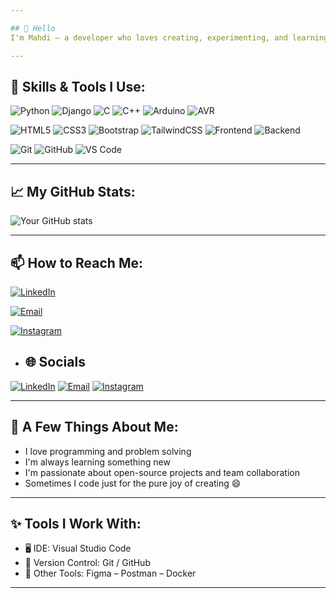 ```yaml
---

## 👋 Hello  
I'm Mahdi – a developer who loves creating, experimenting, and learning!

---
```


## 🧰 Skills & Tools I Use:

![Python](https://img.shields.io/badge/Python-4B8BBE?style=for-the-badge&logo=python&logoColor=white)
![Django](https://img.shields.io/badge/Django-44B78B?style=for-the-badge&logo=django&logoColor=white)
![C](https://img.shields.io/badge/C-6A9FB5?style=for-the-badge&logo=c&logoColor=white)
![C++](https://img.shields.io/badge/C++-659AD2?style=for-the-badge&logo=c%2B%2B&logoColor=white)
![Arduino](https://img.shields.io/badge/Arduino-00B4AB?style=for-the-badge&logo=arduino&logoColor=white)
![AVR](https://img.shields.io/badge/AVR-FFE873?style=for-the-badge&logo=atmel&logoColor=black)

![HTML5](https://img.shields.io/badge/HTML5-FF7F50?style=for-the-badge&logo=html5&logoColor=white)
![CSS3](https://img.shields.io/badge/CSS3-40A9F3?style=for-the-badge&logo=css3&logoColor=white)
![Bootstrap](https://img.shields.io/badge/Bootstrap-BA55D3?style=for-the-badge&logo=bootstrap&logoColor=white)
![TailwindCSS](https://img.shields.io/badge/TailwindCSS-5EEAD4?style=for-the-badge&logo=tailwind-css&logoColor=black)
![Frontend](https://img.shields.io/badge/Frontend-FFB347?style=for-the-badge&logo=react&logoColor=white)
![Backend](https://img.shields.io/badge/Backend-8FBC8F?style=for-the-badge&logo=django&logoColor=white)

![Git](https://img.shields.io/badge/Git-FD8D14?style=for-the-badge&logo=git&logoColor=white)
![GitHub](https://img.shields.io/badge/GitHub-C084FC?style=for-the-badge&logo=github&logoColor=white)
![VS Code](https://img.shields.io/badge/VS_Code-3C99DC?style=for-the-badge&logo=visual-studio-code&logoColor=white)

---

## 📈 My GitHub Stats:

![Your GitHub stats](https://github-readme-stats.vercel.app/api?username=Hamzei0&show_icons=true&theme=radical)

---

## 📫 How to Reach Me:

[![LinkedIn](https://img.shields.io/badge/LinkedIn-mahdi--hamzei--6a0978235-7EC8E3?style=for-the-badge&logo=linkedin&logoColor=black)](https://www.linkedin.com/in/mahdi-hamzei-6a0978235/)

[![Email](https://img.shields.io/badge/Email-hamzei8434@gmail.com-FDE68A?style=for-the-badge&logo=gmail&logoColor=black)](mailto:hamzei8434@gmail.com)

[![Instagram](https://img.shields.io/badge/Instagram-master._.key._-FBB6CE?style=for-the-badge&logo=instagram&logoColor=black)](https://www.instagram.com/master._.key._?igsh=a3h6OHpoa2pudGVw)

- ## 🌐 Socials

[![LinkedIn](https://img.shields.io/badge/LinkedIn-mahdi--hamzei--6a0978235-90EE90?style=for-the-badge&logo=linkedin&logoColor=black)](https://www.linkedin.com/in/mahdi-hamzei-6a0978235/)
[![Email](https://img.shields.io/badge/Email-hamzei8434@gmail.com-FFFACD?style=for-the-badge&logo=gmail&logoColor=black)](mailto:hamzei8434@gmail.com)
[![Instagram](https://img.shields.io/badge/Instagram-master._.key._-FFB6C1?style=for-the-badge&logo=instagram&logoColor=black)](https://www.instagram.com/master._.key._?igsh=a3h6OHpoa2pudGVw)

---

## 🎯 A Few Things About Me:

- I love programming and problem solving  
- I'm always learning something new  
- I'm passionate about open-source projects and team collaboration  
- Sometimes I code just for the pure joy of creating 😄

---

## ✨ Tools I Work With:

- 🖥️ IDE: Visual Studio Code  
- 📁 Version Control: Git / GitHub  
- 🧪 Other Tools: Figma – Postman – Docker

---
